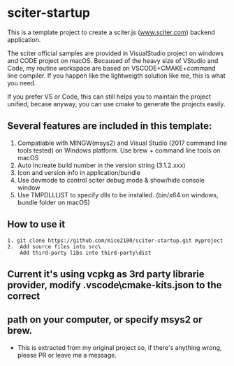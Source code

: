# sciter-startup

This is a template project to create a sciter.js (www.sciter.com) backend application.

The sciter official samples are provided in VisualStudio project on windows and CODE project on macOS.
Becaused of the heavy size of VStudio and Code, my routine workspace are based on VSCODE+CMAKE+command line compiler.
If you happen like the lightweigth solution like me, this is what you need.

If you prefer VS or Code, this can still helps you to maintain the project unified, becase anyway, you can 
use cmake to generate the projects easily.

## Several features are included in this template:
1. Compatiable with MINGW(msys2) and Visual Studio (2017 command line tools tested) on Windows platform. Use brew + command line tools on macOS
2. Auto increate build number in the version string (3.1.2.xxx)
3. Icon and version info in application/bundle
4. Use devmode to control sciter debug mode & show/hide console window
5. Use TMPDLLLIST to specify dlls to be installed. (bin/x64 on windows, bundle folder on macOS)

## How to use it
    1. git clone https://github.com/mice2100/sciter-startup.git myproject
    2.  Add source files into src\
        Add third-party libs into third-party\dist

## Current it's using vcpkg as 3rd party librarie provider, modify .vscode\cmake-kits.json to the correct
## path on your computer, or specify msys2 or brew.

- This is extracted from my original project so, if there's anything wrong, please PR or leave me a message.
